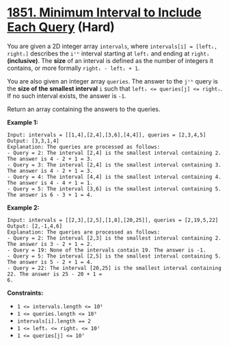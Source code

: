 # [1851. Minimum Interval to Include Each Query][link] (Hard)

[link]: https://leetcode.com/problems/minimum-interval-to-include-each-query/

You are given a 2D integer array `intervals`, where `intervals[i] = [leftᵢ, rightᵢ]` describes the
`iᵗʰ` interval starting at `leftᵢ` and ending at `rightᵢ` **(inclusive)**. The **size** of an
interval is defined as the number of integers it contains, or more formally `rightᵢ - leftᵢ + 1`.

You are also given an integer array `queries`. The answer to the `jᵗʰ` query is the **size of the
smallest interval** `i` such that `leftᵢ <= queries[j] <= rightᵢ`. If no such interval exists, the
answer is `-1`.

Return an array containing the answers to the queries.

**Example 1:**

```
Input: intervals = [[1,4],[2,4],[3,6],[4,4]], queries = [2,3,4,5]
Output: [3,3,1,4]
Explanation: The queries are processed as follows:
- Query = 2: The interval [2,4] is the smallest interval containing 2. The answer is 4 - 2 + 1 = 3.
- Query = 3: The interval [2,4] is the smallest interval containing 3. The answer is 4 - 2 + 1 = 3.
- Query = 4: The interval [4,4] is the smallest interval containing 4. The answer is 4 - 4 + 1 = 1.
- Query = 5: The interval [3,6] is the smallest interval containing 5. The answer is 6 - 3 + 1 = 4.
```

**Example 2:**

```
Input: intervals = [[2,3],[2,5],[1,8],[20,25]], queries = [2,19,5,22]
Output: [2,-1,4,6]
Explanation: The queries are processed as follows:
- Query = 2: The interval [2,3] is the smallest interval containing 2. The answer is 3 - 2 + 1 = 2.
- Query = 19: None of the intervals contain 19. The answer is -1.
- Query = 5: The interval [2,5] is the smallest interval containing 5. The answer is 5 - 2 + 1 = 4.
- Query = 22: The interval [20,25] is the smallest interval containing 22. The answer is 25 - 20 + 1 =
6.
```

**Constraints:**

- `1 <= intervals.length <= 10⁵`
- `1 <= queries.length <= 10⁵`
- `intervals[i].length == 2`
- `1 <= leftᵢ <= rightᵢ <= 10⁷`
- `1 <= queries[j] <= 10⁷`
